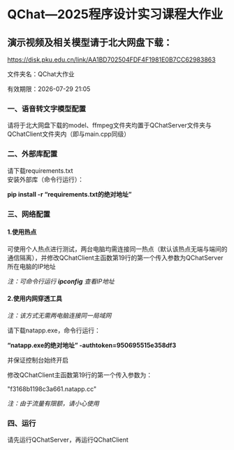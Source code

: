 # QChat—2025程序设计实习课程大作业
## 演示视频及相关模型请于北大网盘下载：

https://disk.pku.edu.cn/link/AA1BD702504FDF4F1981E0B7CC62983863

文件夹名：QChat大作业

有效期限：2026-07-29 21:05

### 一、语音转文字模型配置
请将于北大网盘下载的model、ffmpeg文件夹均置于QChatServer文件夹与QChatClient文件夹内（即与main.cpp同级）

### 二、外部库配置
请下载requirements.txt  
安装外部库（命令行运行）：

**pip install -r “requirements.txt的绝对地址”**

### 三、网络配置
#### 1.使用热点
可使用个人热点进行测试，两台电脑均需连接同一热点（默认该热点无端与端间的通信隔离），并修改QChatClient主函数第19行的第一个传入参数为QChatServer所在电脑的IP地址

*注：可命令行运行 **ipconfig** 查看IP地址*

#### 2.使用内网穿透工具
*注：该方式无需两电脑连接同一局域网*

请下载natapp.exe，命令行运行：

**“natapp.exe的绝对地址” -authtoken=950695515e358df3**

并保证控制台始终开启

修改QChatClient主函数第19行的第一个传入参数为：

"f3168b1198c3a661.natapp.cc"

*注：由于流量有限额，请小心使用*

### 四、运行
请先运行QChatServer，再运行QChatClient
